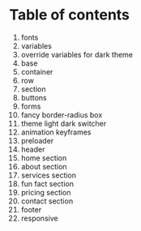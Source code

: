 # Table of contents

1. fonts
2. variables
3. override variables for dark theme
4. base
5. container
6. row
7. section
8. buttons
9. forms
10. fancy border-radius box
11. theme light dark switcher
12. animation keyframes
13. preloader
14. header
15. home section
16. about section
17. services section
18. fun fact section
19. pricing section
20. contact section
21. footer
22. responsive
